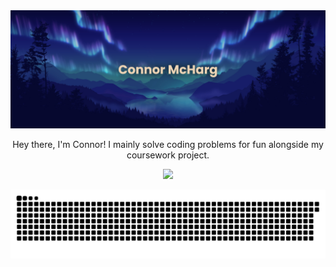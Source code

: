 <div align="center">

<picture>
  <img alt="banner" src="https://raw.githubusercontent.com/MaximumFire/MaximumFire/main/banner_new.png" />
</picture>

Hey there, I'm Connor!
I mainly solve coding problems for fun alongside my coursework project.

![](https://github-readme-stats.vercel.app/api?username=MaximumFire&hide_border=true&theme=transparent&show_icons=true) 

<picture>
  <source media="(prefers-color-scheme: dark)" srcset="https://raw.githubusercontent.com/MaximumFire/MaximumFire/output/github-contribution-grid-snake-dark.svg" />
  <source media="(prefers-color-scheme: light)" srcset="https://raw.githubusercontent.com/MaximumFire/MaximumFire/output/github-contribution-grid-snake.svg" />
  <img alt="github-snake" src="https://raw.githubusercontent.com/MaximumFire/MaximumFire/output/github-contribution-grid-snake.svg" />
</picture>


#
</div>
